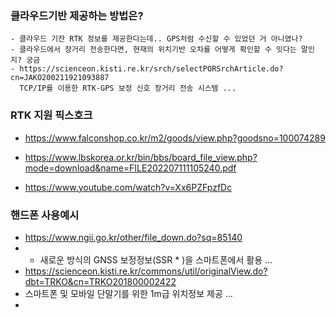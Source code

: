
### 클라우드기반 제공하는 방법은?

```
- 클라우드 기잔 RTK 정보를 제공한다는데.. GPS처럼 수신할 수 있었던 거 아니였나?
- 클라우드에서 장거리 전송한다면, 현재의 위치기반 오차를 어떻게 확인할 수 잇다는 말인지? 궁금
- https://scienceon.kisti.re.kr/srch/selectPORSrchArticle.do?cn=JAKO200211921093887
  TCP/IP를 이용한 RTK-GPS 보정 신호 장거리 전송 시스템 ...

```



### RTK 지원 픽스호크

- https://www.falconshop.co.kr/m2/goods/view.php?goodsno=100074289

- https://www.lbskorea.or.kr/bin/bbs/board_file_view.php?mode=download&name=FILE202207111105240.pdf

- https://www.youtube.com/watch?v=Xx6PZFpzfDc




### 핸드폰 사용예시
- https://www.ngii.go.kr/other/file_down.do?sq=85140
- - 새로운 방식의 GNSS 보정정보(SSR * )을 스마트폰에서 활용 ...
-  https://scienceon.kisti.re.kr/commons/util/originalView.do?dbt=TRKO&cn=TRKO201800002422
-  스마트폰 및 모바일 단말기를 위한 1m급 위치정보 제공 ...
-  

